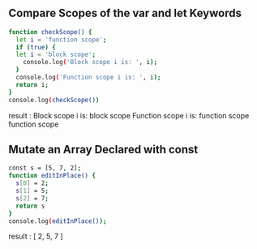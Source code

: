 ## Compare Scopes of the var and let Keywords
```sh
function checkScope() {
  let i = 'function scope';
  if (true) {
  let i = 'block scope';
    console.log('Block scope i is: ', i);
  }
  console.log('Function scope i is: ', i);
  return i;
}
console.log(checkScope())
```
result : 
Block scope i is:  block scope
Function scope i is:  function scope
function scope

## Mutate an Array Declared with const
```sh
const s = [5, 7, 2];
function editInPlace() {
  s[0] = 2;
  s[1] = 5;
  s[2] = 7;
  return s
}
console.log(editInPlace());
```
result : [ 2, 5, 7 ]
